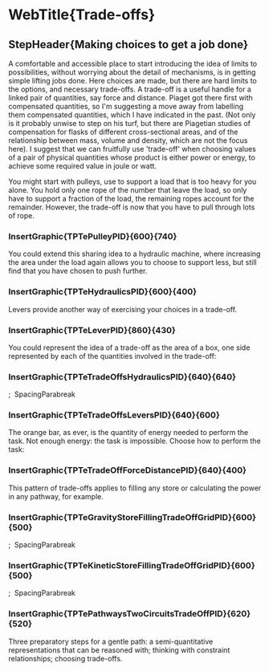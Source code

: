 # WebTitle{Trade-offs}

## StepHeader{Making choices to get a job done}

A comfortable and accessible place to start introducing the idea of limits to possibilities, without worrying about the detail of mechanisms, is in getting simple lifting jobs done. Here choices are made, but there are hard limits to the options, and necessary trade-offs. A trade-off is a useful handle for a linked pair of quantities, say force and distance. Piaget got there first with compensated quantities, so I'm suggesting a move away from labelling them compensated quantities, which I have indicated in the past. (Not only is it probably unwise to step on his turf, but there are Piagetian studies of compensation for flasks of different cross-sectional areas, and of the relationship between mass, volume and density, which are not the focus here). I suggest that we can fruitfully use 'trade-off' when choosing values of a pair of physical quantities whose product is either power or energy, to achieve some required value in joule or watt.

You might start with pulleys, use to support a load that is too heavy for you alone. You hold only one rope of the number that leave the load, so only have to support a fraction of the load, the remaining ropes account for the remainder. However, the trade-off is now that you have to pull through lots of rope.

### InsertGraphic{TPTePulleyPID}{600}{740}

You could extend this sharing idea to a hydraulic machine, where increasing the area under the load again allows you to choose to support less, but still find that you have chosen to push further.

### InsertGraphic{TPTeHydraulicsPID}{600}{400}

Levers provide another way of exercising your choices in a trade-off.

### InsertGraphic{TPTeLeverPID}{860}{430}

You could represent the idea of a trade-off as the area of a box, one side represented by each of the quantities involved in the trade-off:

### InsertGraphic{TPTeTradeOffsHydraulicsPID}{640}{640}

;&nbsp; SpacingParabreak

### InsertGraphic{TPTeTradeOffsLeversPID}{640}{600}

The orange bar, as ever, is the quantity of energy needed to perform the task. Not enough energy: the task is impossible. Choose how to perform the task:

### InsertGraphic{TPTeTradeOffForceDistancePID}{640}{400}

This pattern of trade-offs applies to filling any store or calculating the power in any pathway, for example.

### InsertGraphic{TPTeGravityStoreFillingTradeOffGridPID}{600}{500}

;&nbsp; SpacingParabreak

### InsertGraphic{TPTeKineticStoreFillingTradeOffGridPID}{600}{500}

;&nbsp; SpacingParabreak

### InsertGraphic{TPTePathwaysTwoCircuitsTradeOffPID}{620}{520}

Three preparatory steps for a gentle path: a semi-quantitative representations that can be reasoned with; thinking with constraint relationships; choosing trade-offs.
